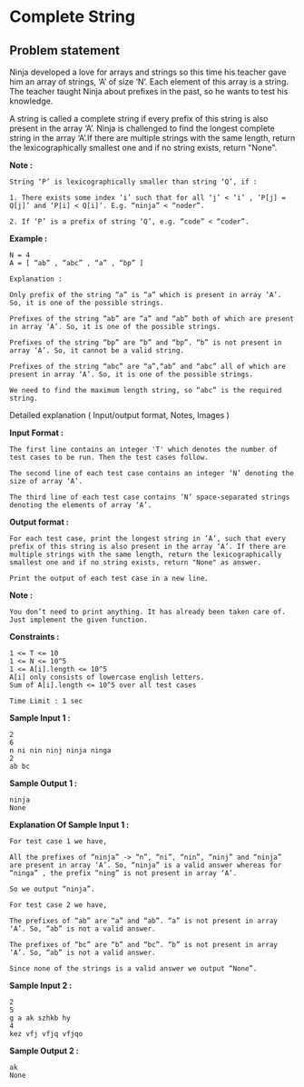 Complete String
===============

Problem statement
-----------------

Ninja developed a love for arrays and strings so this time his teacher gave him an array of strings, ‘A’ of size ‘N’. Each element of this array is a string. The teacher taught Ninja about prefixes in the past, so he wants to test his knowledge.

A string is called a complete string if every prefix of this string is also present in the array ‘A’. Ninja is challenged to find the longest complete string in the array ‘A’.If there are multiple strings with the same length, return the lexicographically smallest one and if no string exists, return "None".

**Note :**

    String ‘P’ is lexicographically smaller than string ‘Q’, if : 
    
    1. There exists some index ‘i’ such that for all ‘j’ < ‘i’ , ‘P[j] = Q[j]’ and ‘P[i] < Q[i]’. E.g. “ninja” < “noder”.
    
    2. If ‘P’ is a prefix of string ‘Q’, e.g. “code” < “coder”.
    

**Example :**

    N = 4
    A = [ “ab” , “abc” , “a” , “bp” ] 
    
    Explanation : 
    
    Only prefix of the string “a” is “a” which is present in array ‘A’. So, it is one of the possible strings.
    
    Prefixes of the string “ab” are “a” and “ab” both of which are present in array ‘A’. So, it is one of the possible strings.
    
    Prefixes of the string “bp” are “b” and “bp”. “b” is not present in array ‘A’. So, it cannot be a valid string.
    
    Prefixes of the string “abc” are “a”,“ab” and “abc” all of which are present in array ‘A’. So, it is one of the possible strings.
    
    We need to find the maximum length string, so “abc” is the required string.
    

Detailed explanation ( Input/output format, Notes, Images )

**Input Format :**

    The first line contains an integer 'T' which denotes the number of test cases to be run. Then the test cases follow.
    
    The second line of each test case contains an integer ‘N’ denoting the size of array ‘A’.
    
    The third line of each test case contains ‘N’ space-separated strings denoting the elements of array ‘A’.
    

**Output format :**

    For each test case, print the longest string in ‘A’, such that every prefix of this string is also present in the array ‘A’. If there are multiple strings with the same length, return the lexicographically smallest one and if no string exists, return "None" as answer.
    
    Print the output of each test case in a new line.
    

**Note :**

    You don’t need to print anything. It has already been taken care of. Just implement the given function.
    

**Constraints :**

    1 <= T <= 10
    1 <= N <= 10^5
    1 <= A[i].length <= 10^5
    A[i] only consists of lowercase english letters.
    Sum of A[i].length <= 10^5 over all test cases
    
    Time Limit : 1 sec
    

**Sample Input 1 :**

    2
    6
    n ni nin ninj ninja ninga
    2
    ab bc
    

**Sample Output 1 :**

    ninja
    None
    

**Explanation Of Sample Input 1 :**

    For test case 1 we have, 
    
    All the prefixes of “ninja” -> “n”, “ni”, “nin”, “ninj” and “ninja” are present in array ‘A’. So, “ninja” is a valid answer whereas for “ninga” , the prefix “ning” is not present in array ‘A’.
    
    So we output “ninja”.
    
    For test case 2 we have, 
    
    The prefixes of “ab” are “a” and “ab”. “a” is not present in array ‘A’. So, “ab” is not a valid answer.
    
    The prefixes of “bc” are “b” and “bc”. “b” is not present in array ‘A’. So, “ab” is not a valid answer.
    
    Since none of the strings is a valid answer we output “None”.
    

**Sample Input 2 :**

    2
    5
    g a ak szhkb hy 
    4
    kez vfj vfjq vfjqo 
    

**Sample Output 2 :**

    ak
    None
